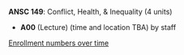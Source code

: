 **ANSC 149**: Conflict, Health, & Inequality (4 units)

- **A00** (Lecture) (time and location TBA) by staff

[Enrollment numbers over time](./ANSC149.tsv)
